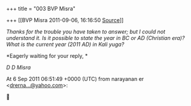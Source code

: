 +++
title = "003 BVP Misra"

+++
[[BVP Misra	2011-09-06, 16:16:50 [Source](https://groups.google.com/g/bvparishat/c/_RIjNzbf1Q4)]]



*Thanks for the trouble you have taken to answer; but I could not understand it. Is it possible to state the year in BC or AD (Christian era)? What is the current year (2011 AD) in Kali yuga?*

*Eagerly waiting for your reply, *

*D D Misra*



  
  
At 6 Sep 2011 06:51:49 +0000 (UTC) from narayanan er \<[drerna...@yahoo.com]()\>:



